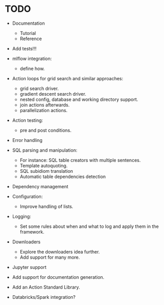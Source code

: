 # TODO

- Documentation
  - Tutorial
  - Reference

- Add tests!!!

- mlflow integration:
  - define how.

- Action loops for grid search and similar approaches:
  - grid search driver.
  - gradient descent search driver.
  - nested config, database and working directory support.
  - join actions afterwards.
  - parallelization actions.

- Action testing:
  - pre and post conditions.

- Error handling

- SQL parsing and manipulation:
  - For instance: SQL table creators with multiple sentences.
  - Template autoquoting.
  - SQL subidiom translation
  - Automatic table dependencies detection

- Dependency management

- Configuration:
  - Improve handling of lists.

- Logging:
  - Set some rules about when and what to log and apply them in the
    framework.

- Downloaders
  - Explore the downloaders idea further.
  - Add support for many more.

- Jupyter support

- Add support for documentation generation.

- Add an Action Standard Library.

- Databricks/Spark integration?
